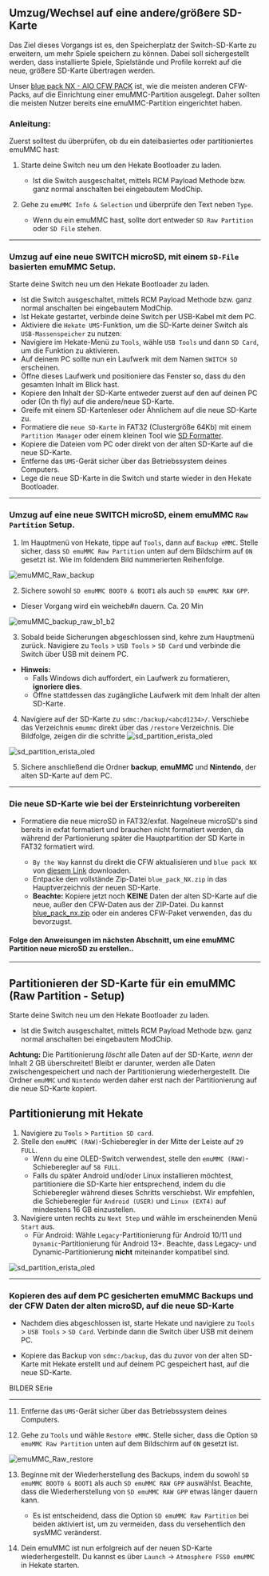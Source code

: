 ## Umzug/Wechsel auf eine andere/größere SD-Karte

Das Ziel dieses Vorgangs ist es, den Speicherplatz der Switch-SD-Karte zu erweitern, um mehr Spiele speichern zu können. Dabei soll sichergestellt werden, dass installierte Spiele, Spielstände und Profile korrekt auf die neue, größere SD-Karte übertragen werden.


Unser [blue pack NX - AIO CFW PACK](https://github.com/glitched-nx/blue_pack_NX/releases/latest) ist, wie die meisten anderen CFW-Packs, auf die Einrichtung einer emuMMC-Partition ausgelegt. Daher sollten die meisten Nutzer bereits eine emuMMC-Partition eingerichtet haben.

### **Anleitung:**

Zuerst solltest du überprüfen, ob du ein dateibasiertes oder partitioniertes emuMMC hast:

1. Starte deine Switch neu um den Hekate Bootloader zu laden.
   - Ist die Switch ausgeschaltet, mittels RCM Payload Methode bzw. ganz normal anschalten bei eingebautem ModChip.

2. Gehe zu `emuMMC Info & Selection` und überprüfe den Text neben `Type`.
   - Wenn du ein emuMMC hast, sollte dort entweder `SD Raw Partition` oder `SD File` stehen.

-----

### Umzug auf eine neue SWITCH microSD, mit einem `SD-File` basierten emuMMC Setup.

Starte deine Switch neu um den Hekate Bootloader zu laden.
   - Ist die Switch ausgeschaltet, mittels RCM Payload Methode bzw. ganz normal anschalten bei eingebautem ModChip.
   - Ist Hekate gestartet, verbinde deine Switch per USB-Kabel mit dem PC.
   - Aktiviere die `Hekate UMS`-Funktion, um die SD-Karte deiner Switch als `USB-Massenspeicher` zu nutzen:
   - Navigiere im Hekate-Menü zu `Tools`, wähle `USB Tools` und dann `SD Card`, um die Funktion zu aktivieren.
   - Auf deinem PC sollte nun ein Laufwerk mit dem Namen `SWITCH SD` erscheinen. 
   - Öffne dieses Laufwerk und positioniere das Fenster so, dass du den gesamten Inhalt im Blick hast.
   - Kopiere den Inhalt der SD-Karte entweder zuerst auf den  auf deinen PC oder (On th fly) auf die andere/neue SD-Karte.
   - Greife mit einem SD-Kartenleser oder Ähnlichem auf die neue SD-Karte zu.
   - Formatiere die `neue SD-Karte` in FAT32 (Clustergröße 64Kb) mit einem `Partition Manager` oder einem kleinen Tool wie [SD Formatter](https://www.sdcard.org/downloads/formatter_4/).
   - Kopiere die Dateien vom PC oder direkt von der alten SD-Karte auf die neue SD-Karte.
   - Entferne das `UMS`-Gerät sicher über das Betriebssystem deines Computers.
   - Lege die neue SD-Karte in die Switch und starte wieder in den Hekate Bootloader.

-----

### Umzug auf eine neue SWITCH microSD, einem emuMMC `Raw Partition` Setup.

1. Im Hauptmenü von Hekate, tippe auf `Tools`, dann auf `Backup eMMC`. Stelle sicher, dass `SD emuMMC Raw Partition` unten auf dem Bildschirm auf `ON` gesetzt ist.
 Wie im foldendem Bild nummerierten Reihenfolge.

 ![emuMMC_Raw_backup](https://github.com/glitched-nx/blue_pack_NX/raw/blue_pack/blue_pack_NX_wiki/pics/emuMMC_Raw_backup.png)

2. Sichere sowohl `SD emuMMC BOOT0 & BOOT1` als auch `SD emuMMC RAW GPP`.
- Dieser Vorgang wird ein weicheb#n dauern. Ca. 20 Min


![emuMMC_backup_raw_b1_b2](https://github.com/glitched-nx/blue_pack_NX/raw/blue_pack/blue_pack_NX_wiki/pics/emuMMC_backup_raw_b1_b2.png)

3. Sobald beide Sicherungen abgeschlossen sind, kehre zum Hauptmenü zurück. Navigiere zu `Tools` > `USB Tools` > `SD Card` und verbinde die Switch über USB mit deinem PC.

- **Hinweis:** 
    - Falls Windows dich auffordert, ein Laufwerk zu formatieren, **ignoriere dies**. 
    - Öffne stattdessen das zugängliche Laufwerk mit dem Inhalt der alten SD-Karte.

4. Navigiere auf der SD-Karte zu `sdmc:/backup/<abcd1234>/`. Verschiebe das Verzeichnis `emummc` direkt über das `/restore` Verzeichnis.
Die Bildfolge, zeigen dir die schritte
![sd_partition_erista_oled](https://github.com/glitched-nx/blue_pack_NX/raw/blue_pack/blue_pack_NX_wiki/pics/sd_partition_erista_oled.png)

![sd_partition_erista_oled](https://github.com/glitched-nx/blue_pack_NX/raw/blue_pack/blue_pack_NX_wiki/pics/sd_partition_erista_oled.png)

5. Sichere anschließend die Ordner **backup**, **emuMMC** und **Nintendo**, der alten SD-Karte auf dem PC.

-----

### Die neue SD-Karte wie bei der Ersteinrichtung vorbereiten

- Formatiere die neue microSD in FAT32/exfat. Nagelneue microSD's sind bereits in exfat formatiert und brauchen nicht formatiert werden, da während der Partionierung später die Hauptpartition der SD Karte in FAT32 formatiert wird.

   - `By the Way` kannst du direkt die CFW aktualisieren und `blue pack NX` von [diesem Link](https://github.com/glitched-nx/blue_pack_NX/releases/latest) downloaden.
   - Entpacke den vollstände Zip-Datei `blue_pack_NX.zip` in das Hauptverzeichnis der neuen SD-Karte.
   - **Beachte:** Kopiere jetzt noch **KEINE** Daten der alten SD-Karte auf die neue, außer den CFW-Daten aus der ZIP-Datei. Du kannst [blue_pack_nx.zip](https://github.com/glitched-nx/blue_pack_NX/releases/latest/download/blue_pack_nx.zip) oder ein anderes CFW-Paket verwenden, das du bevorzugst.

#### Folge den Anweisungen im nächsten Abschnitt, um eine   emuMMC Partition neue microSD zu erstellen..
-----
## Partitionieren der SD-Karte für ein emuMMC (Raw Partition - Setup)

Starte deine Switch neu um den Hekate Bootloader zu laden.

- Ist die Switch ausgeschaltet, mittels RCM Payload Methode bzw. ganz normal anschalten bei eingebautem ModChip.

**Achtung:** Die Partitionierung *löscht* alle Daten auf der SD-Karte, *wenn* der Inhalt 2 GB überschreitet! Bleibt er darunter, werden alle Daten zwischengespeichert und nach der Partitionierung wiederhergestellt. Die Ordner `emuMMC` und `Nintendo` werden daher erst nach der Partitionierung auf die neue SD-Karte kopiert.

## Partitionierung mit Hekate

1. Navigiere zu `Tools` > `Partition SD card`.
2. Stelle den `emuMMC (RAW)`-Schieberegler in der Mitte der Leiste auf `29 FULL`.
   - Wenn du eine OLED-Switch verwendest, stelle den `emuMMC (RAW)`-Schieberegler auf `58 FULL`.
   - Falls du später Android und/oder Linux installieren möchtest, partitioniere die SD-Karte hier entsprechend, indem du die Schieberegler während dieses Schritts verschiebst. Wir empfehlen, die Schieberegler für `Android (USER)` und `Linux (EXT4)` auf mindestens 16 GB einzustellen.
3. Navigiere unten rechts zu `Next Step` und wähle im erscheinenden Menü `Start` aus.
   - Für Android: Wähle `Legacy`-Partitionierung für Android 10/11 und `Dynamic`-Partitionierung für Android 13+. Beachte, dass Legacy- und Dynamic-Partitionierung **nicht** miteinander kompatibel sind.

![sd_partition_erista_oled](https://github.com/glitched-nx/blue_pack_NX/raw/blue_pack/blue_pack_NX_wiki/pics/sd_partition_erista_oled.png)

-----

### Kopieren des auf dem PC gesicherten emuMMC Backups und der CFW Daten der alten microSD, auf die neue SD-Karte

- Nachdem dies abgeschlossen ist, starte Hekate und navigiere zu `Tools` > `USB Tools` > `SD Card`. Verbinde dann die Switch über USB mit deinem PC.

- Kopiere das Backup von `sdmc:/backup`, das du zuvor von der alten SD-Karte mit Hekate erstellt und auf deinem PC gespeichert hast, auf die neue SD-Karte.

BILDER SErie

-----

11. Entferne das `UMS`-Gerät sicher über das Betriebssystem deines Computers.

12. Gehe zu `Tools` und wähle `Restore eMMC`. Stelle sicher, dass die Option `SD emuMMC Raw Partition` unten auf dem Bildschirm auf `ON` gesetzt ist.

![emuMMC_Raw_restore](https://github.com/glitched-nx/blue_pack_NX/raw/blue_pack/blue_pack_NX_wiki/pics/emuMMC_Raw_restore.png)

13. Beginne mit der Wiederherstellung des Backups, indem du sowohl `SD emuMMC BOOT0 & BOOT1` als auch `SD emuMMC RAW GPP` auswählst. Beachte, dass die Wiederherstellung von `SD emuMMC RAW GPP` etwas länger dauern kann.
    - Es ist entscheidend, dass die Option `SD emuMMC Raw Partition` bei beiden aktiviert ist, um zu vermeiden, dass du versehentlich den sysMMC veränderst.

14. Dein emuMMC ist nun erfolgreich auf der neuen SD-Karte wiederhergestellt. Du kannst es über `Launch` -> `Atmosphere FSS0 emuMMC` in Hekate starten.

